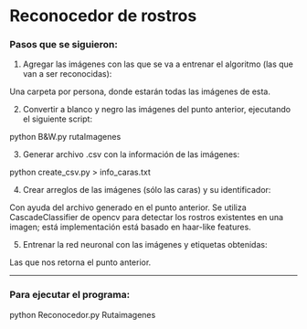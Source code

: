 # Reconocedor de rostros

### Pasos que se siguieron:

1. Agregar las imágenes con las que se va a entrenar el algoritmo (las que van a ser reconocidas):

Una carpeta por persona, donde estarán todas las imágenes de esta.

2. Convertir a blanco y negro las imágenes del punto anterior, ejecutando el siguiente script:

python B&W.py rutaImagenes

3. Generar archivo .csv con la información de las imágenes:

python create_csv.py > info_caras.txt

4. Crear arreglos de las imágenes (sólo las caras) y su identificador:

Con ayuda del archivo generado en el punto anterior.
Se utiliza CascadeClassifier de opencv para detectar los rostros existentes en una imagen; está implementación 
está basado en haar-like features.

5. Entrenar la red neuronal con las imágenes y etiquetas obtenidas:

Las que nos retorna el punto anterior.

_________________________________________

### Para ejecutar el programa:

python Reconocedor.py Rutaimagenes
